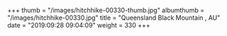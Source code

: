 +++
thumb = "/images/hitchhike-00330-thumb.jpg"
albumthumb = "/images/hitchhike-00330.jpg"
title = "Queensland Black Mountain , AU"
date = "2019:09:28 09:04:09"
weight = 330
+++
